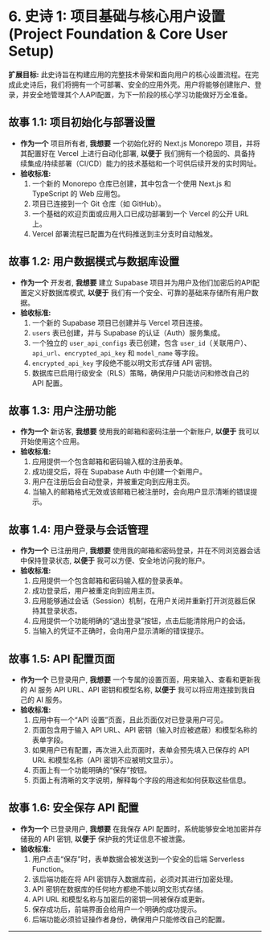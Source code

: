 # 6. 史诗 1: 项目基础与核心用户设置 (Project Foundation & Core User Setup)

**扩展目标:** 此史诗旨在构建应用的完整技术骨架和面向用户的核心设置流程。在完成此史诗后，我们将拥有一个可部署、安全的应用外壳。用户将能够创建账户、登录，并安全地管理其个人API配置，为下一阶段的核心学习功能做好万全准备。

## 故事 1.1: 项目初始化与部署设置
* **作为一个** 项目所有者, **我想要** 一个初始化好的 Next.js Monorepo 项目，并将其配置好在 Vercel 上进行自动化部署, **以便于** 我们拥有一个稳固的、具备持续集成/持续部署（CI/CD）能力的技术基础和一个可供后续开发的实时网址。
* **验收标准:**
    1.  一个新的 Monorepo 仓库已创建，其中包含一个使用 Next.js 和 TypeScript 的 Web 应用包。
    2.  项目已连接到一个 Git 仓库（如 GitHub）。
    3.  一个基础的欢迎页面或应用入口已成功部署到一个 Vercel 的公开 URL 上。
    4.  Vercel 部署流程已配置为在代码推送到主分支时自动触发。

## 故事 1.2: 用户数据模式与数据库设置
* **作为一个** 开发者, **我想要** 建立 Supabase 项目并为用户及他们加密后的API配置定义好数据库模式, **以便于** 我们有一个安全、可靠的基础来存储所有用户数据。
* **验收标准:**
    1.  一个新的 Supabase 项目已创建并与 Vercel 项目连接。
    2.  `users` 表已创建，并与 Supabase 的认证（Auth）服务集成。
    3.  一个独立的 `user_api_configs` 表已创建，包含 `user_id`（关联用户）、`api_url`、`encrypted_api_key` 和 `model_name` 等字段。
    4.  `encrypted_api_key` 字段绝不能以明文形式存储 API 密钥。
    5.  数据库已启用行级安全（RLS）策略，确保用户只能访问和修改自己的 API 配置。

## 故事 1.3: 用户注册功能
* **作为一个** 新访客, **我想要** 使用我的邮箱和密码注册一个新账户, **以便于** 我可以开始使用这个应用。
* **验收标准:**
    1.  应用提供一个包含邮箱和密码输入框的注册表单。
    2.  成功提交后，将在 Supabase Auth 中创建一个新用户。
    3.  用户在注册后会自动登录，并被重定向到应用主页。
    4.  当输入的邮箱格式无效或该邮箱已被注册时，会向用户显示清晰的错误提示。

## 故事 1.4: 用户登录与会话管理
* **作为一个** 已注册用户, **我想要** 使用我的邮箱和密码登录，并在不同浏览器会话中保持登录状态, **以便于** 我可以方便、安全地访问我的账户。
* **验收标准:**
    1.  应用提供一个包含邮箱和密码输入框的登录表单。
    2.  成功登录后，用户被重定向到应用主页。
    3.  应用能够通过会话（Session）机制，在用户关闭并重新打开浏览器后保持其登录状态。
    4.  应用提供一个功能明确的“退出登录”按钮，点击后能清除用户的会话。
    5.  当输入的凭证不正确时，会向用户显示清晰的错误提示。

## 故事 1.5: API 配置页面
* **作为一个** 已登录用户, **我想要** 一个专属的设置页面，用来输入、查看和更新我的 AI 服务 API URL、API 密钥和模型名称, **以便于** 我可以将应用连接到我自己的 AI 服务。
* **验收标准:**
    1.  应用中有一个“API 设置”页面，且此页面仅对已登录用户可见。
    2.  页面包含用于输入 API URL、API 密钥（输入时应被遮蔽）和模型名称的表单字段。
    3.  如果用户已有配置，再次进入此页面时，表单会预先填入已保存的 API URL 和模型名称（API 密钥不应被明文显示）。
    4.  页面上有一个功能明确的“保存”按钮。
    5.  页面上有清晰的文字说明，解释每个字段的用途和如何获取这些信息。

## 故事 1.6: 安全保存 API 配置
* **作为一个** 已登录用户, **我想要** 在我保存 API 配置时，系统能够安全地加密并存储我的 API 密钥, **以便于** 保护我的凭证信息不被泄露。
* **验收标准:**
    1.  用户点击“保存”时，表单数据会被发送到一个安全的后端 Serverless Function。
    2.  该后端功能在将 API 密钥存入数据库前，必须对其进行加密处理。
    3.  API 密钥在数据库的任何地方都绝不能以明文形式存储。
    4.  API URL 和模型名称与加密后的密钥一同被保存或更新。
    5.  保存成功后，前端界面会给用户一个明确的成功提示。
    6.  后端功能必须验证操作者身份，确保用户只能修改自己的配置。

---